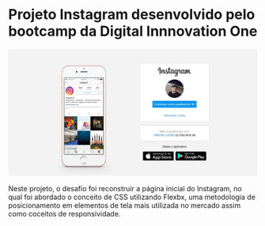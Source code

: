 # Projeto Instagram desenvolvido pelo bootcamp da Digital Innnovation One

![Tela criada](img/instagram.jpg)

Neste projeto, o desafio foi reconstruir a página inicial do Instagram, no qual foi abordado o conceito de CSS utilizando Flexbx, uma metodologia de 
posicionamento em elementos de tela mais utilizada no mercado assim como coceitos de responsividade.
